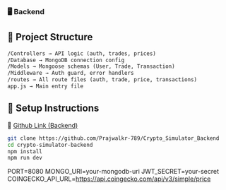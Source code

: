 ### 🖥️ Backend

## 📁 Project Structure

```txt
/Controllers → API logic (auth, trades, prices)
/Database → MongoDB connection config
/Models → Mongoose schemas (User, Trade, Transaction)
/Middleware → Auth guard, error handlers
/routes → All route files (auth, trade, price, transactions)
app.js → Main entry file
```

## 🧪 Setup Instructions

🔗 [Github Link (Backend)](https://github.com/Prajwalkr-789/Crypto_Simulator_Backend)  

```bash
git clone https://github.com/Prajwalkr-789/Crypto_Simulator_Backend
cd crypto-simulator-backend
npm install
npm run dev
```
PORT=8080
MONGO_URI=your-mongodb-uri
JWT_SECRET=your-secret
COINGECKO_API_URL=https://api.coingecko.com/api/v3/simple/price
